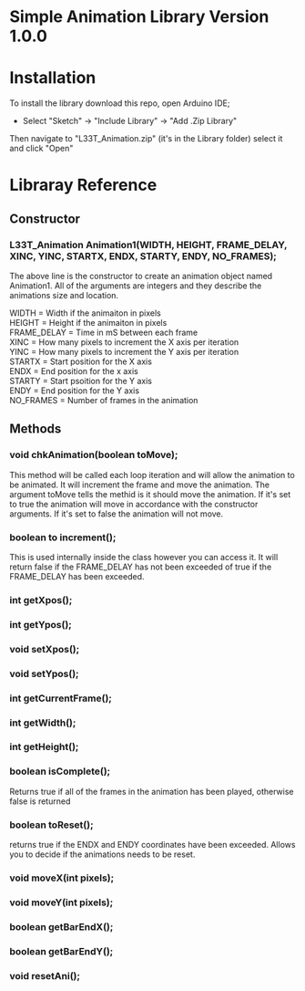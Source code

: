 # Simple Animation Library Version 1.0.0

# Installation

To install the library download this repo, open Arduino IDE;
- Select "Sketch" -> "Include Library" -> "Add .Zip Library"

Then navigate to "L33T_Animation.zip" (it's in the Library folder) select it and click "Open"

# Libraray Reference

## Constructor

  ### L33T_Animation Animation1(WIDTH, HEIGHT, FRAME_DELAY, XINC, YINC, STARTX, ENDX, STARTY, ENDY, NO_FRAMES);
  
  The above line is the constructor to create an animation object named Animation1. All of the arguments are integers and they   describe the animations size and location.
  
  WIDTH = Width if the animaiton in pixels \
  HEIGHT = Height if the animaiton in pixels \
  FRAME_DELAY = Time in mS between each frame \
  XINC = How many pixels to increment the X axis per iteration \
  YINC = How many pixels to increment the Y axis per iteration \
  STARTX = Start position for the X axis \
  ENDX = End position for the x axis \
  STARTY = Start psoition for the Y axis \
  ENDY = End position for the Y axis \
  NO_FRAMES = Number of frames in the animation

## Methods

  ### void chkAnimation(boolean toMove);
  
  This method will be called each loop iteration and will allow the animation to be animated. It will increment the frame and move the animation. The argument toMove tells the methid is it should move the animation. If it's set to true the animation will move in accordance with the constructor arguments. If it's set to false the animation will not move.
  
  ### boolean to increment();
  
  This is used internally inside the class however you can access it. It will return false if the FRAME_DELAY has not been exceeded of true if the FRAME_DELAY has been exceeded.
  
### int getXpos();

### int getYpos();

### void setXpos();

### void setYpos();

### int getCurrentFrame();

### int getWidth();

### int getHeight();

### boolean isComplete();

Returns true if all of the frames in the animation has been played, otherwise false is returned

### boolean toReset();

returns true if the ENDX and ENDY coordinates have been exceeded. Allows you to decide if the animations needs to be reset.

### void moveX(int pixels);

### void moveY(int pixels);

### boolean getBarEndX();

### boolean getBarEndY();

### void resetAni();


